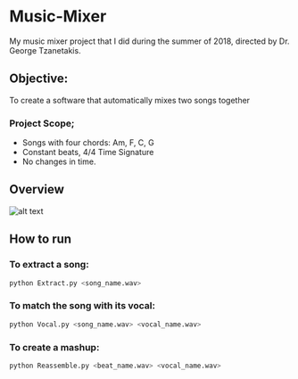 # Music-Mixer

My music mixer project that I did during the summer of 2018, directed by Dr. George Tzanetakis.

## Objective:
To create a software that automatically mixes two songs together

### Project Scope;
- Songs with four chords: Am, F, C, G
- Constant beats, 4/4 Time Signature
- No changes in time.

## Overview

![alt text](https://github.com/dukeng/Music-Mixer/overview.png "Logo Title Text 1")

## How to run

### To extract a song:
```python
python Extract.py <song_name.wav>
```

### To match the song with its vocal:
```python
python Vocal.py <song_name.wav> <vocal_name.wav> 
```

### To create a mashup:
```python
python Reassemble.py <beat_name.wav> <vocal_name.wav> 
```

